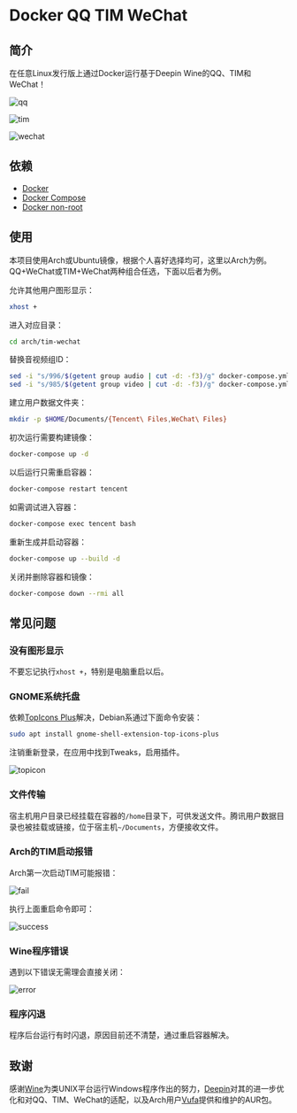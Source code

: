 # Docker QQ TIM WeChat

## 简介

在任意Linux发行版上通过Docker运行基于Deepin Wine的QQ、TIM和WeChat！

![qq](asset/qq.png)

![tim](asset/tim.png)

![wechat](asset/wechat.png)

## 依赖

- [Docker](https://docs.docker.com/engine/install)
- [Docker Compose](https://docs.docker.com/compose/install)
- [Docker non-root](https://docs.docker.com/engine/install/linux-postinstall/#manage-docker-as-a-non-root-user)

## 使用

本项目使用Arch或Ubuntu镜像，根据个人喜好选择均可，这里以Arch为例。QQ+WeChat或TIM+WeChat两种组合任选，下面以后者为例。

允许其他用户图形显示：
```bash
xhost +
```

进入对应目录：
```bash
cd arch/tim-wechat
```

替换音视频组ID：
```bash
sed -i "s/996/$(getent group audio | cut -d: -f3)/g" docker-compose.yml
sed -i "s/985/$(getent group video | cut -d: -f3)/g" docker-compose.yml
```

建立用户数据文件夹：
```bash
mkdir -p $HOME/Documents/{Tencent\ Files,WeChat\ Files}
```

初次运行需要构建镜像：
```bash
docker-compose up -d
```

以后运行只需重启容器：
```bash
docker-compose restart tencent
```

如需调试进入容器：
```bash
docker-compose exec tencent bash
```

重新生成并启动容器：
```bash
docker-compose up --build -d
```

关闭并删除容器和镜像：
```bash
docker-compose down --rmi all
```

## 常见问题

### 没有图形显示

不要忘记执行`xhost +`，特别是电脑重启以后。

### GNOME系统托盘

依赖[TopIcons Plus](https://extensions.gnome.org/extension/1031/topicons/)解决，Debian系通过下面命令安装：

```bash
sudo apt install gnome-shell-extension-top-icons-plus
```

注销重新登录，在应用中找到Tweaks，启用插件。

![topicon](asset/topicon.png)

### 文件传输

宿主机用户目录已经挂载在容器的`/home`目录下，可供发送文件。腾讯用户数据目录也被挂载或链接，位于宿主机`~/Documents`，方便接收文件。

### Arch的TIM启动报错

Arch第一次启动TIM可能报错：

![fail](asset/fail.png)

执行上面重启命令即可：

![success](asset/success.png)

### Wine程序错误

遇到以下错误无需理会直接关闭：

![error](asset/error.png)

### 程序闪退

程序后台运行有时闪退，原因目前还不清楚，通过重启容器解决。


## 致谢

感谢[Wine](https://www.winehq.org/)为类UNIX平台运行Windows程序作出的努力，[Deepin](https://www.deepin.org/)对其的进一步优化和对QQ、TIM、WeChat的适配，以及Arch用户[Vufa](https://aur.archlinux.org/account/Vufa)提供和维护的AUR包。
